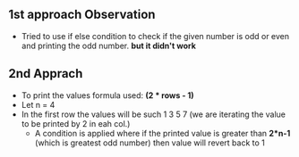 **1st approach Observation**
-
  - Tried to use if else condition to check if the given number is odd or even and printing the odd number. **but it didn't work**

**2nd Apprach**
-
 - To print the values formula used: **(2 * rows - 1)**
 - Let n = 4
 - In the first row the values will be such 1 3 5 7 (we are iterating the value to be printed by 2 in eah col.)
    - A condition is applied where if the printed value is greater than **2*n-1** (which is greatest odd number) then value will revert back to 1
    
